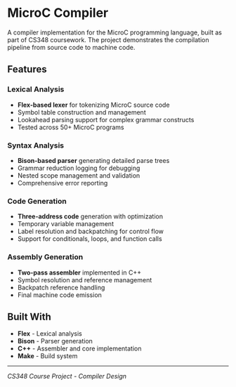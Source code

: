# MicroC Compiler

A compiler implementation for the MicroC programming language, built as part of CS348 coursework. The project demonstrates the compilation pipeline from source code to machine code.

## Features

### Lexical Analysis
- **Flex-based lexer** for tokenizing MicroC source code
- Symbol table construction and management
- Lookahead parsing support for complex grammar constructs
- Tested across 50+ MicroC programs

### Syntax Analysis
- **Bison-based parser** generating detailed parse trees
- Grammar reduction logging for debugging
- Nested scope management and validation
- Comprehensive error reporting

### Code Generation
- **Three-address code** generation with optimization
- Temporary variable management
- Label resolution and backpatching for control flow
- Support for conditionals, loops, and function calls

### Assembly Generation
- **Two-pass assembler** implemented in C++
- Symbol resolution and reference management
- Backpatch reference handling
- Final machine code emission

## Built With

- **Flex** - Lexical analysis
- **Bison** - Parser generation
- **C++** - Assembler and core implementation
- **Make** - Build system

---

*CS348 Course Project - Compiler Design*
